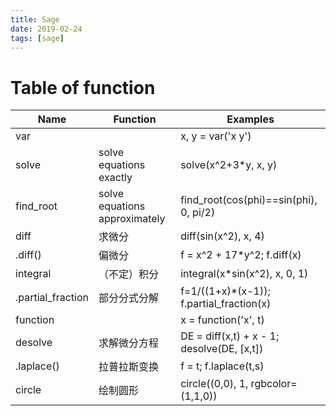 ```yaml
---
title: Sage 
date: 2019-02-24
tags: [sage]
---
```


# Table of function

<!--more-->

| Name               | Function                      | Examples                                   |
| ------------------ | ----------------------------- | ------------------------------------------ |
| var                |                               | x, y = var('x y')                          |
| solve              | solve equations exactly       | solve(x^2+3*y, x, y)                       |
| find\_root         | solve equations approximately | find\_root(cos(phi)==sin(phi), 0, pi/2)    |
| diff               | 求微分                        | diff(sin(x^2), x, 4)                       |
| .diff()            | 偏微分                        | f = x^2 + 17*y^2; f.diff(x)                |
| integral           | （不定）积分                  | integral(x*sin(x^2), x, 0, 1)              |
| .partial\_fraction | 部分分式分解                  | f=1/((1+x)\*(x-1)); f.partial\_fraction(x) |
| function           |                               | x = function('x', t)                       |
| desolve            | 求解微分方程                  | DE = diff(x,t) + x - 1; desolve(DE, [x,t]) |
| .laplace()         | 拉普拉斯变换                  | f = t; f.laplace(t,s)                      |
| circle             | 绘制圆形                      | circle((0,0), 1, rgbcolor=(1,1,0))         |
